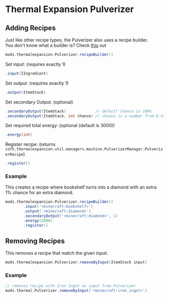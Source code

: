 # Thermal Expansion Pulverizer

## Adding Recipes
Just like other recipe types, the Pulverizer also uses a recipe builder. <br>
You don't know what a builder is? Check [this](https://groovyscript-docs.readthedocs.io/en/latest/groovy/builder/) out
```groovy
mods.thermalexpansion.Pulverizer.recipeBuilder()
```

Set input: (requires exactly 1)
```groovy
.input(IIngredient)
```

Set output: (requires exactly 1)
```groovy
.output(ItemStack)
```

Set secondary Output: (optional)
````groovy
.secondaryOutput(ItemStack)             // default chance is 100%
.secondaryOutput(ItemStack, int chance) // chance is a number from 0 to 100 where 100 is 100%  
````

Set required total energy: (optional (default is 3000))
```groovy
.energy(int)
```

Register recipe: (returns `cofh.thermalexpansion.util.managers.machine.PulverizerManager.PulverizerRecipe`)
````groovy
.register()
````

### Example
This creates a recipe where bookshelf turns into a diamond with an extra 1% chance for an extra diamond.
````groovy
mods.thermalexpansion.Pulverizer.recipeBuilder()
        .input('<minecraft:bookshelf>')
        .output('<minecraft:diamond>')
        .secondaryOutput('<minecraft:diamond>', 1)
        .energy(2000)
        .register()
````

## Removing Recipes
This removes a recipe that match the given input:
````groovy
mods.thermalexpansion.Pulverizer.removeByInput(ItemStack input)
````

### Example
````groovy
// removes recipe with Iron Ingot as input from Pulverizer
mods.thermal.Pulverizer.removeByInput('<minecraft:iron_ingot>')
````
